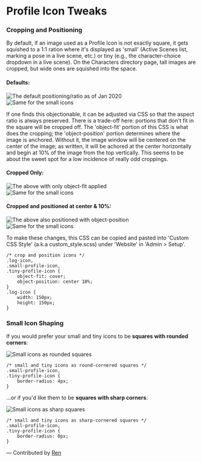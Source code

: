 # Profile Icon Tweaks

### Cropping and Positioning

By default, if an image used as a Profile Icon is not exactly square, it gets squished to a 1:1 ration where it's displayed as 'small' (Active Scenes list, marking a pose in a live scene, etc.) or tiny (e.g., the character-choice dropdown in a live scene). On the Characters directory page, tall images are cropped, but wide ones are squished into the space.

#### Defaults:

![The default positioning/ratio as of Jan 2020](https://github.com/SerendipityJones/ares-extras/blob/master/snippets/profile-icon-tweaks/log-icon-default.jpg?raw=true)<br/>
![Same for the small icons](https://github.com/SerendipityJones/ares-extras/blob/master/snippets/profile-icon-tweaks/small-icon-default.jpg?raw=true)

If one finds this objectionable, it can be adjusted via CSS so that the aspect ratio is always preserved. There is a trade-off here:  portions that don't fit in the square will be cropped off. The 'object-fit' portion of this CSS is what does the cropping; the 'object-position' portion determines where the image is anchored. Without it, the image window will be centered on the center of the image; as written, it will be achored at the center horizontally and begin at 10% of the image from the top vertically. This seems to be about the sweet spot for a low incidence of really odd croppings.

#### Cropped Only:

![The above with only object-fit applied](https://github.com/SerendipityJones/ares-extras/blob/master/snippets/profile-icon-tweaks/log-icon-cropped.jpg?raw=true)<br/>
![Same for the small icons](https://github.com/SerendipityJones/ares-extras/blob/master/snippets/profile-icon-tweaks/small-icon-cropped.jpg?raw=true)

#### Cropped and positioned at center & 10%:

![The above also positioned with object-position](https://github.com/SerendipityJones/ares-extras/blob/master/snippets/profile-icon-tweaks/log-icon-positioned.jpg?raw=true)<br/>
![Same for the small icons](https://github.com/SerendipityJones/ares-extras/blob/master/snippets/profile-icon-tweaks/small-icon-positioned.jpg?raw=true)


To make these changes, this CSS can be copied and pasted into 'Custom CSS Style' (a.k.a custom_style.scss) under 'Website' in 'Admin > Setup'.

    /* crop and position icons */
    .log-icon,
    .small-profile-icon,
    .tiny-profile-icon {
        object-fit: cover;
        object-position: center 10%;
    }
    .log-icon {
        width: 150px;
        height: 150px;
    }

### Small Icon Shaping

If you would prefer your small and tiny icons to be **squares with rounded corners**:

![Small icons as rounded squares](https://github.com/SerendipityJones/ares-extras/blob/master/snippets/profile-icon-tweaks/small-icon-rounded-square.jpg?raw=true)

    /* small and tiny icons as round-cornered squares */
    .small-profile-icon,
    .tiny-profile-icon {
        border-radius: 4px;
    }
    
...or if you'd like them to be **squares with sharp corners**:

![Small icons as sharp squares](https://github.com/SerendipityJones/ares-extras/blob/master/snippets/profile-icon-tweaks/small-icon-square.jpg?raw=true)

    /* small and tiny icons as sharp-cornered squares */
    .small-profile-icon,
    .tiny-profile-icon {
        border-radius: 0px;
    }

&mdash; Contributed by [Ren](https://arescentral.aresmush.com/handle/Ren)
